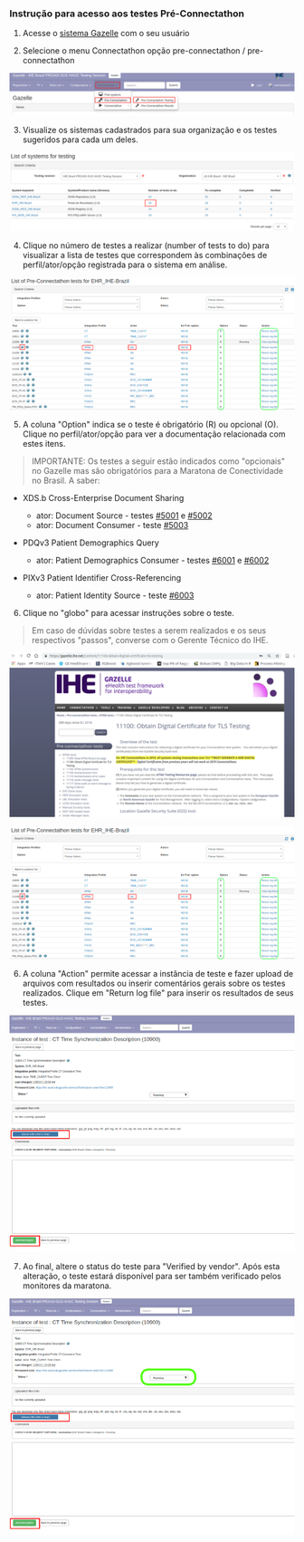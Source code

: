 ### Instrução para acesso aos testes Pré-Connectathon


1. Acesse o [sistema Gazelle](https://ihe.wustl.edu/gazelle-na/) com o seu usuário

2. Selecione o menu Connectathon opção pre-connectathon / pre-connectathon

![](./media/image6-1.png)

3. Visualize os sistemas cadastrados para sua organização e os testes sugeridos para cada um deles.

![](./media/image6-2.png)

4. Clique no número de testes a realizar (number of tests to do) para visualizar a lista de testes que correspondem às combinações de perfil/ator/opção registrada para o sistema em análise.

![](./media/image6-3.png)

5. A coluna "Option" indica se o teste é obrigatório (R) ou opcional (O). Clique no perfil/ator/opção para ver a documentação relacionada com estes itens. 

> IMPORTANTE: Os testes a seguir estão indicados como "opcionais" no Gazelle mas são obrigatórios para a Maratona de Conectividade no Brasil. A saber:

   - XDS.b Cross-Enterprise Document Sharing  
   
        - ator: Document Source - testes [#5001](Technical%20Instructions/tech_inst-3.md) e [#5002](Technical%20Instructions/tech_inst-3-2.md)  
        - ator: Document Consumer - teste [#5003](Technical%20Instructions/tech_inst-3-1.md)  

   - PDQv3 Patient Demographics Query

        - ator: Patient Demographics Consumer - testes [#6001](Technical%20Instructions/tech_inst-4.md) e [#6002](Technical%20Instructions/tech_inst-4-1.md)

   - PIXv3 Patient Identifier Cross-Referencing 

        - ator: Patient Identity Source - teste [#6003](Technical%20Instructions/tech_inst-5.md)


6. Clique no "globo" para acessar instruções sobre o teste. 

> Em caso de dúvidas sobre testes a serem realizados e os seus respectivos "passos", converse com o Gerente Técnico do IHE.

![](./media/image6-4.png)

![](./media/image6-3.png)

6. A coluna "Action" permite acessar a instância de teste e fazer upload de arquivos com resultados ou inserir comentários gerais sobre os testes realizados. Clique em "Return log file" para inserir os resultados de seus testes. 

![](./media/image6-5.png)

7. Ao final, altere o status do teste para "Verified by vendor". Após esta alteração, o teste estará disponível para ser também verificado pelos monitores da maratona.

![](./media/image6-6.png)











